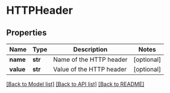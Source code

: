 # HTTPHeader

## Properties
Name | Type | Description | Notes
------------ | ------------- | ------------- | -------------
**name** | **str** | Name of the HTTP header | [optional] 
**value** | **str** | Value of the HTTP header | [optional] 

[[Back to Model list]](../README.md#documentation-for-models) [[Back to API list]](../README.md#documentation-for-api-endpoints) [[Back to README]](../README.md)


